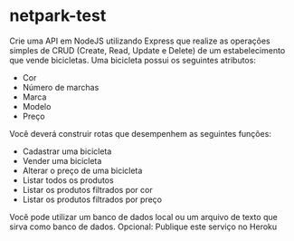 # netpark-test

Crie uma API em NodeJS utilizando Express que realize as operações simples de CRUD (Create, Read, Update e Delete) de um estabelecimento que vende bicicletas.
Uma bicicleta possui os seguintes atributos:
- Cor
- Número de marchas
- Marca
- Modelo
- Preço

Você deverá construir rotas que desempenhem as seguintes funções:
- Cadastrar uma bicicleta
- Vender uma bicicleta
- Alterar o preço de uma bicicleta
- Listar todos os produtos
- Listar os produtos filtrados por cor
- Listar os produtos filtrados por preço


Você pode utilizar um banco de dados local ou um arquivo de texto que sirva como banco de dados.
Opcional: Publique este serviço no Heroku